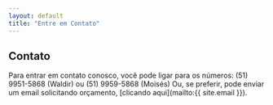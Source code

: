 ```yaml
---
layout: default
title: "Entre em Contato"
---
```


## Contato ##

Para entrar em contato conosco, você pode ligar para os números:
(51) 9951-5868 (Waldir) ou (51) 9959-5868 (Moisés)
Ou, se preferir, pode enviar um email solicitando orçamento,
[clicando aqui](mailto:{{ site.email }}).